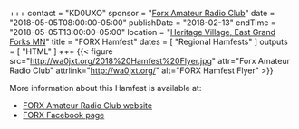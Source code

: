 +++
contact = "KD0UXO"
sponsor = "[Forx Amateur Radio Club](http://www.wa0jxt.org/)"
date = "2018-05-05T08:00:00-05:00"
publishDate = "2018-02-13"
endTime = "2018-05-05T13:00:00-05:00"
location = "[Heritage Village, East Grand Forks MN](/places/heritage-village-east-grand-forks/)"
title = "FORX Hamfest"
dates = [ "Regional Hamfests" ]
outputs = [ "HTML" ]
+++
{{< figure src="http://wa0jxt.org/2018%20Hamfest%20Flyer.jpg" attr="Forx Amateur Radio Club" attrlink="http://wa0jxt.org/" alt="FORX Hamfest Flyer" >}}

More information about this Hamfest is available at:

* [FORX Amateur Radio Club website](http://wa0jxt.org/)
* [FORX Facebook page](https://www.facebook.com/ForxAmateurRadioClub/)

